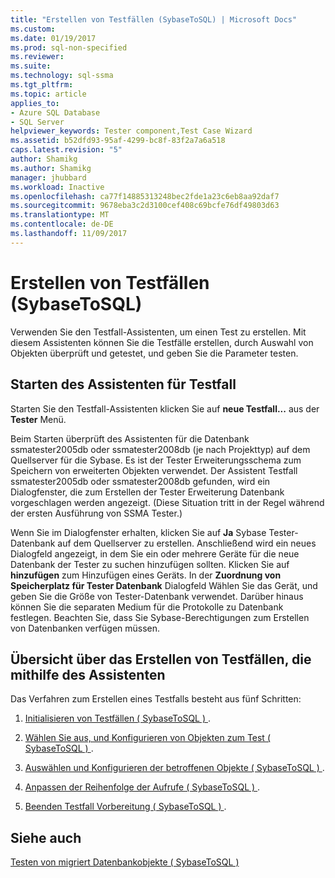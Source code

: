 ```yaml
---
title: "Erstellen von Testfällen (SybaseToSQL) | Microsoft Docs"
ms.custom: 
ms.date: 01/19/2017
ms.prod: sql-non-specified
ms.reviewer: 
ms.suite: 
ms.technology: sql-ssma
ms.tgt_pltfrm: 
ms.topic: article
applies_to:
- Azure SQL Database
- SQL Server
helpviewer_keywords: Tester component,Test Case Wizard
ms.assetid: b52dfd93-95af-4299-bc8f-83f2a7a6a518
caps.latest.revision: "5"
author: Shamikg
ms.author: Shamikg
manager: jhubbard
ms.workload: Inactive
ms.openlocfilehash: ca77f14885313248bec2fde1a23c6eb8aa92daf7
ms.sourcegitcommit: 9678eba3c2d3100cef408c69bcfe76df49803d63
ms.translationtype: MT
ms.contentlocale: de-DE
ms.lasthandoff: 11/09/2017
---
```

# <a name="creating-test-cases-sybasetosql"></a>Erstellen von Testfällen (SybaseToSQL)
Verwenden Sie den Testfall-Assistenten, um einen Test zu erstellen. Mit diesem Assistenten können Sie die Testfälle erstellen, durch Auswahl von Objekten überprüft und getestet, und geben Sie die Parameter testen.  
  
## <a name="starting-the-test-case-wizard"></a>Starten des Assistenten für Testfall  
Starten Sie den Testfall-Assistenten klicken Sie auf **neue Testfall...** aus der **Tester** Menü.  
  
Beim Starten überprüft des Assistenten für die Datenbank ssmatester2005db oder ssmatester2008db (je nach Projekttyp) auf dem Quellserver für die Sybase. Es ist der Tester Erweiterungsschema zum Speichern von erweiterten Objekten verwendet. Der Assistent Testfall ssmatester2005db oder ssmatester2008db gefunden, wird ein Dialogfenster, die zum Erstellen der Tester Erweiterung Datenbank vorgeschlagen werden angezeigt. (Diese Situation tritt in der Regel während der ersten Ausführung von SSMA Tester.)  
  
Wenn Sie im Dialogfenster erhalten, klicken Sie auf **Ja** Sybase Tester-Datenbank auf dem Quellserver zu erstellen. Anschließend wird ein neues Dialogfeld angezeigt, in dem Sie ein oder mehrere Geräte für die neue Datenbank der Tester zu suchen hinzufügen sollten. Klicken Sie auf **hinzufügen** zum Hinzufügen eines Geräts. In der **Zuordnung von Speicherplatz für Tester Datenbank** Dialogfeld Wählen Sie das Gerät, und geben Sie die Größe von Tester-Datenbank verwendet. Darüber hinaus können Sie die separaten Medium für die Protokolle zu Datenbank festlegen. Beachten Sie, dass Sie Sybase-Berechtigungen zum Erstellen von Datenbanken verfügen müssen.  
  
## <a name="overview-of-creating-test-cases-using-the-wizard"></a>Übersicht über das Erstellen von Testfällen, die mithilfe des Assistenten  
Das Verfahren zum Erstellen eines Testfalls besteht aus fünf Schritten:  
  
1.  [Initialisieren von Testfällen &#40; SybaseToSQL &#41; ](../../ssma/sybase/initializing-test-cases-sybasetosql.md).  
  
2.  [Wählen Sie aus, und Konfigurieren von Objekten zum Test &#40; SybaseToSQL &#41; ](../../ssma/sybase/selecting-and-configuring-objects-to-test-sybasetosql.md).  
  
3.  [Auswählen und Konfigurieren der betroffenen Objekte &#40; SybaseToSQL &#41; ](../../ssma/sybase/selecting-and-configuring-affected-objects-sybasetosql.md).  
  
4.  [Anpassen der Reihenfolge der Aufrufe &#40; SybaseToSQL &#41; ](../../ssma/sybase/customizing-calls-order-sybasetosql.md).  
  
5.  [Beenden Testfall Vorbereitung &#40; SybaseToSQL &#41; ](../../ssma/sybase/finishing-test-case-preparation-sybasetosql.md).  
  
## <a name="see-also"></a>Siehe auch  
[Testen von migriert Datenbankobjekte &#40; SybaseToSQL &#41;](../../ssma/sybase/testing-migrated-database-objects-sybasetosql.md)  
  
